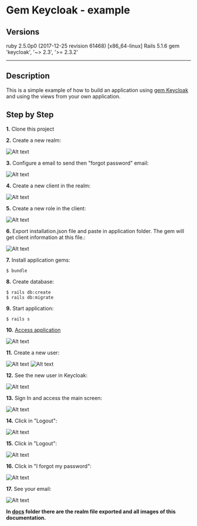# Gem Keycloak - example

## Versions

ruby 2.5.0p0 (2017-12-25 revision 61468) [x86_64-linux]
Rails 5.1.6
gem 'keycloak', '~> 2.3', '>= 2.3.2'

---
## Description

This is a simple example of how to build an application using [gem Keycloak](https://github.com/imagov/keycloak) and using the views from your own application.

## Step by Step

**1.** Clone this project

**2.** Create a new realm:

![Alt text](docs/realm.png "New Realm")

**3.** Configure a email to send then "forgot password" email:

![Alt text](docs/realm_email.png "Email Configuration")

**4.** Create a new client in the realm:

![Alt text](docs/client.png "New Client")

**5.** Create a new role in the client:

![Alt text](docs/role_public.png "Public Role")

**6.** Export installation.json file and paste in application folder. The gem will get client information at this file.:

![Alt text](docs/installation.png "installation.json")

**7.** Install application gems:

```
$ bundle
```

**8.** Create database:

```
$ rails db:create
$ rails db:migrate
```

**9.** Start application:

```
$ rails s
```

**10.** [Access application](http://localhost:3000/)

![Alt text](docs/my_application.png "Application")

**11.** Create a new user:

![Alt text](docs/sign_up.png "Sign Up")
![Alt text](docs/user_created.png "User created")

**12.** See the new user in Keycloak:

![Alt text](docs/users.png "Users")

**13.** Sign In and access the main screen:

![Alt text](docs/main.png "Main screen")

**14.** Click in "Logout":

![Alt text](docs/logout.png "Logout")

**15.** Click in "Logout":

![Alt text](docs/logout.png "Logout")

**16.** Click in "I forgot my password":

![Alt text](docs/forgot_password.png "forgot password")

**17.** See your email:

![Alt text](docs/see_your_email.png "See your email")

**In [docs](https://github.com/imagov/example-gem-keycloak/tree/master/docs) folder there are the realm file exported and all images of this documentation.**